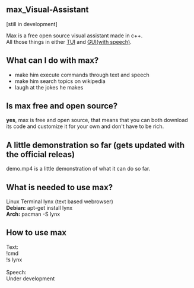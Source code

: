 ## max_Visual-Assistant

[still in development]

Max is a free open source visual assistant made in c++. </br>
All those things in either [TUI](https://en.wikipedia.org/wiki/Text-based_user_interface)  and [GUI(with speech)](https://en.wikipedia.org/wiki/Graphical_user_interface).

## What can I do with max?
- make him execute commands through text and speech
- make him search topics on wikipedia
- laugh at the jokes he makes

## Is max free and open source?
**yes**, max is free and open source, that means that you can both
download its code and customize it for your own and don't have to be rich.

## A little demonstration so far (gets updated with the official releas)
demo.mp4 is a little demonstration of what it can do so far.

## What is needed to use max?
Linux Terminal
lynx (text based webrowser) </br>
    **Debian:** apt-get install lynx </br>
    **Arch:** pacman -S lynx </br>

## How to use max
Text:</br>
  !cmd <command> </br>
  !s <topic> lynx </br>
 </br>
 Speech: </br>
  Under development </br>

